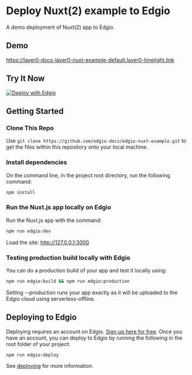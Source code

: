 # Deploy Nuxt(2) example to Edgio

A demo deployment of Nuxt(2) app to Edgio.

## Demo

https://layer0-docs-layer0-nuxt-example-default.layer0-limelight.link

## Try It Now

[![Deploy with Edgio](https://docs.edg.io/button.svg)](https://app.layer0.co/deploy?repo=https://github.com/layer0-docs/layer0-nuxt-example)

## Getting Started

### Clone This Repo

Use `git clone https://github.com/edgio-docs/edgio-nuxt-example.git` to get the files within this repository onto your local machine.

### Install dependencies

On the command line, in the project root directory, run the following command:

```bash
npm install
```

### Run the Nuxt.js app locally on Edgio

Run the Nuxt.js app with the command:

```bash
npm run edgio:dev
```

Load the site: http://127.0.0.1:3000

### Testing production build locally with Edgio

You can do a production build of your app and test it locally using:

```bash
npm run edgio:build && npm run edgio:production
```

Setting --production runs your app exactly as it will be uploaded to the Edgio cloud using serverless-offline.

## Deploying to Edgio

Deploying requires an account on Edgio. [Sign up here for free](https://app.layer0.co/signup). Once you have an account, you can deploy to Edgio by running the following in the root folder of your project:

```bash
npm run edgio:deploy
```

See [deploying](https://docs.edg.io/guides/deploying) for more information.
